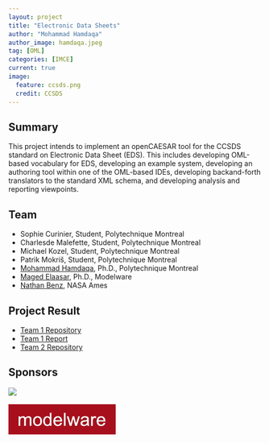 ```yaml
---
layout: project
title: "Electronic Data Sheets"
author: "Mohammad Hamdaqa"
author_image: hamdaqa.jpeg
tag: [OML]
categories: [IMCE]
current: true
image:
  feature: ccsds.png
  credit: CCSDS
---
```


## Summary

This project intends to implement an openCAESAR tool for the CCSDS standard on Electronic Data Sheet (EDS). This includes developing OML-based vocabulary for EDS, developing an example system, developing an authoring tool within one of the OML-based IDEs, developing backand-forth translators to the standard XML schema, and developing analysis and reporting viewpoints.


## Team

- Sophie Curinier, Student, Polytechnique Montreal
- Charlesde Malefette, Student, Polytechnique Montreal
- Michael Kozel, Student, Polytechnique Montreal
- Patrik Mokriš, Student, Polytechnique Montreal
- [Mohammad Hamdaqa](https://www.polymtl.ca/expertises/en/hamdaqa-mohammad), Ph.D., Polytechnique Montreal
- [Maged Elaasar](/contributors/Maged%20Elaasar.html), Ph.D., Modelware
- [Nathan Benz](https://www.linkedin.com/in/nathan-b-a6a3ba93/), NASA Ames

## Project Result

- [Team 1 Repository](https://github.com/SophieCurinier/encoreToOml-seed/tree/main)
- [Team 1 Report](https://github.com/SophieCurinier/encoreToOml-seed/blob/main/Documentation.md)
- [Team 2 Repository](https://github.com/mokripat/LOG8505E_Deliverable)

## Sponsors

[<img width="300" src="https://www.polymtl.ca/profiles/portail/themes/custom/theme_polytechnique/boilerplate/img/header/polytechnique-signature-rgb-gauche-en.png"/>](https://www.polymtl.ca/en)

[![Modelware](/assets/img/modelware.png)](https://modelware.io/)